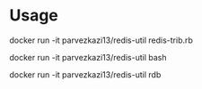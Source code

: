 # Usage

docker run -it parvezkazi13/redis-util redis-trib.rb <COMMANDS>

docker run -it parvezkazi13/redis-util bash

docker run -it parvezkazi13/redis-util rdb <COMMANDS>
